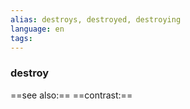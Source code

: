 ```yaml
---
alias: destroys, destroyed, destroying
language: en
tags: 
---
```

### destroy
==see also:== 
==contrast:== 